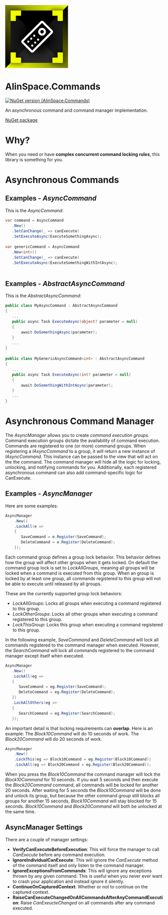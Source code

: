 <img src="https://github.com/alin-andersen/AlinSpace.Commands/blob/main/Assets/Icon.png" width="200" height="200">

# AlinSpace.Commands
[![NuGet version (AlinSpace.Commands)](https://img.shields.io/nuget/v/AlinSpace.Commands.svg?style=flat-square)](https://www.nuget.org/packages/AlinSpace.Commands/)

An asynchronous command and command manager implementation.

[NuGet package](https://www.nuget.org/packages/AlinSpace.Commands/)

# Why?

When you need or have **complex concurrent command locking rules**, this library is something for you.

# Asynchronous Commands

## Examples - *AsyncCommand*

This is the *AsyncCommand*:

 ```csharp
var command = AsyncCommand
    .New()
    .SetCanChange(_ => canExecute)
    .SetExecuteAsync(ExecuteSomethingAsync);
    
var genericCommand = AsyncCommand
    .New<int>()
    .SetCanChange(_ => canExecute)
    .SetExecuteAsync(ExecuteSomethingWithIntAsync);
    
```

## Examples - *AbstractAsyncCommand*

This is the *AbstractAsyncCommand*:

 ```csharp
public class MyAsyncCommand : AbstractAsyncCommand
{
    ...
    public async Task ExecuteAsync(object? parameter = null)
    {
        await DoSomethingAsync(parameter);
    }
    ...
}

public class MyGenericAsyncCommand<int> : AbstractAsyncCommand
{
    ...
    public async Task ExecuteAsync(int? parameter = null)
    {
        await DoSomethingWithIntAsync(parameter);
    }
    ...
}
```

# Asynchronous Command Manager

The *AsyncManager* allows you to create *command execution groups*. 
Command execution groups dictate the availability of command execution.
Commands are registered to one (or more) command groups.
When registering a *IAsyncCommand* to a group, it will return a new instance of *IAsyncCommand*.
This instance can be passed to the view that will act on the the command.
The command manager will hide all the logic for locking, unlocking, and notifying commands for you.
Additionally, each registered asynchronous command can also add command-specific logic for CanExecute.

## Examples - *AsyncManager*

Here are some examples:

```csharp
AsyncManager
    .New()
    .LockAll(e => 
    {
       SaveCommand = e.Register(SaveCommand);
       DeleteCommand = e.Register(DeleteCommand);
    });
```

Each command group defines a group lock behavior. This behavior defines how the group will affect other groups when it gets locked.
On default the command group lock is set to *LockAllGroups*, meaning all groups will be locked when a command is executed from this group.
When an group is locked by at least one group, all commands registered to this group will not be able to execute until released by all groups.

These are the currently supported group lock behaviors:
 * *LockAllGroups*: Locks all groups when executing a command registered to this group.
 * *LockOtherGroups*: Locks all other groups when executing a command registered to this group.
 * *LockThisGroup*: Locks this group when executing a command registered to this group.
 
 In the following example, *SaveCommand* and *DeleteCommand* will lock all commands registered to the command manager when executed.
 However, the *SearchCommand* will lock all commands registered to the command manager except itself when executed.
 
 ```csharp
AsyncManager
    .New()
    .LockAll(eg => 
    {
       SaveCommand = eg.Register(SaveCommand);
       DeleteCommand = eg.Register(DeleteCommand);
    })
    .LockAllOthers(eg => 
    {
       SearchCommand = eg.Register(SearchCommand);
    });
```

An important detail is that locking requirements can **overlap**.
Here is an example:
The *Block10Command* will do 10 seconds of work.
The *Block20Command* will do 20 seconds of work.

```csharp
AsyncManager
    .New()
    .LockThis(eg => Block10Command = eg.Register(Block10Command))
    .LockAll(eg => Block20Command = eg.Register(Block20Command));
```

When you press the *Block10Command* the command manager will lock the *Block10Command* for 10 seconds.
If you wait 5 seconds and then execute the *Block20Command* command, all commands will be locked for another 20 seconds.
After waiting for 5 seconds the *Block10Command* will be done and unlock its group, but because the other command group still blocks all groups for another 15 seconds, *Block10Command* will stay blocked for 15 seconds.
*Block10Command* and *Block20Command* will both be unlocked at the same time.

## AsyncManager Settings

There are a couple of manager settings:
- **VerifyCanExecuteBeforeExecution**: This will force the manager to call *CanExecute* before any command execution.
- **IgnoreIndividualCanExecute**: This will ignore the *CanExecute* method of the command itself and only listen to the command manager.
- **IgnoreExceptionsFromCommands**: This will ignore any exceptions thrown by any given command. This is useful when you never ever want to crash your application and instead ignore it silently.
- **ContinueOnCapturedContext**: Whether or not to continue on the captured context.
- **RaiseCanExecuteChangedOnAllCommandsAfterAnyCommandExecution**: Raise *CanExeucteChanged* on all commands after any command executed.
